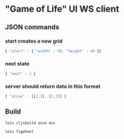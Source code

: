 # "Game of Life" UI WS client


## JSON commands

### start creates a new grid
```javascript
{ "start" : { "width" : 60, "height" : 40 }}
```

### next state
```javascript
{ "next" : 1 }
```

### server should return data in this format
```javascript
{ "alive" : [[2,3], [1,3]] }
```

## Build

```
lein cljsbuild once min
```

```
lein figwheel
```
